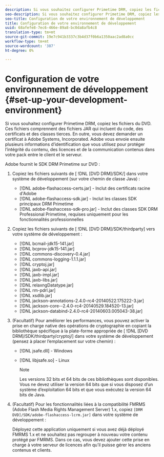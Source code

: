 ```yaml
---
description: Si vous souhaitez configurer Primetime DRM, copiez les fichiers du DVD. Ces fichiers comprennent des fichiers JAR qui incluent du code, des certificats et des classes tierces. En outre, vous devez demander un certificat à Adobe Systems, Incorporated. Adobe vous envoie ensuite plusieurs informations d’identification que vous utilisez pour protéger l’intégrité du contenu, des licences et de la communication contenus dans votre pack entre le client et le serveur.
seo-description: Si vous souhaitez configurer Primetime DRM, copiez les fichiers du DVD. Ces fichiers comprennent des fichiers JAR qui incluent du code, des certificats et des classes tierces. En outre, vous devez demander un certificat à Adobe Systems, Incorporated. Adobe vous envoie ensuite plusieurs informations d’identification que vous utilisez pour protéger l’intégrité du contenu, des licences et de la communication contenus dans votre pack entre le client et le serveur.
seo-title: Configuration de votre environnement de développement
title: Configuration de votre environnement de développement
uuid: 68afefe8-7ec6-466e-89a8-bc0da8afb4c8
translation-type: tm+mt
source-git-commit: 19e7c941b3337c3b4d37f0b6a1350aac2ad8a0cc
workflow-type: tm+mt
source-wordcount: '387'
ht-degree: 0%

---
```



# Configuration de votre environnement de développement {#set-up-your-development-environment}

Si vous souhaitez configurer Primetime DRM, copiez les fichiers du DVD. Ces fichiers comprennent des fichiers JAR qui incluent du code, des certificats et des classes tierces. En outre, vous devez demander un certificat à Adobe Systems, Incorporated. Adobe vous envoie ensuite plusieurs informations d’identification que vous utilisez pour protéger l’intégrité du contenu, des licences et de la communication contenus dans votre pack entre le client et le serveur.

Adobe fournit le SDK DRM Primetime sur DVD :

1. Copiez les fichiers suivants de [ !DNL [DVD DRM]/SDK/] dans votre système de développement (sur votre chemin de classe Java) :

   * [!DNL adobe-flashaccess-certs.jar] - Inclut des certificats racine d&#39;Adobe
   * [!DNL adobe-flashaccess-sdk.jar] - Inclut les classes SDK principaux DRM Primetime
   * [!DNL adobe-flashaccess-sdk-pro.jar] - Inclut des classes SDK DRM Professional Primetime, requises uniquement pour les fonctionnalités professionnelles

1. Copiez les fichiers suivants de [ !DNL [DVD DRM]/SDK/thirdparty] vers votre système de développement :

   * [!DNL bcmail-jdk15-141.jar]
   * [!DNL bcprov-jdk15-141.jar]
   * [!DNL commons-discovery-0.4.jar]
   * [!DNL commons-logging-1.1.1.jar]
   * [!DNL cryptoj.jar]
   * [!DNL jaxb-api.jar]
   * [!DNL jaxb-impl.jar]
   * [!DNL jaxb-libs.jar]
   * [!DNL relaxngDatatype.jar]
   * [!DNL rm-pdrl.jar]
   * [!DNL xsdlib.jar]
   * [!DNL jackson-annotations-2.4.0-rc4-20140522.175222-3.jar]
   * [!DNL jackson-core--2.4.0-rc4-20140529.184520-13.jar]
   * [!DNL jackson-databind-2.4.0-rc4-20140603.005043-38.jar]

1. (Facultatif) Pour améliorer les performances, vous pouvez activer la prise en charge native des opérations de cryptographie en copiant la bibliothèque spécifique à la plate-forme appropriée de [ !DNL [DVD DRM]/SDK/thirdparty/cryptoj/] dans votre système de développement (pensez à placer l’emplacement sur votre chemin) :

   * [!DNL jsafe.dll] - Windows
   * [!DNL libjsafe.so] - Linux

      >[!NOTE]
      >
      >Les versions 32 bits et 64 bits de ces bibliothèques sont disponibles. Vous ne devez utiliser la version 64 bits que si vous disposez d’un système d’exploitation 64 bits et que vous exécutez la version 64 bits de Java.

1. (Facultatif) Pour les fonctionnalités liées à la compatibilité FMRMS (Adobe Flash Media Rights Management Server) 1.x, copiez `[DRM DVD]/SDK/adobe-flashaccess-lcrm.jar]` dans votre système de développement :

   Déployez cette application uniquement si vous avez déjà déployé FMRMS 1.x et ne souhaitez pas regrouper à nouveau votre contenu protégé par FMRMS. Dans ce cas, vous devez ajouter cette prise en charge à votre serveur de licences afin qu’il puisse gérer les anciens contenus et clients.
